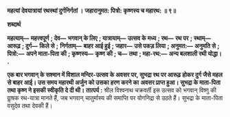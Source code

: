 **महत्यां देवयात्रायां रथस्थां दुर्गनिर्गतां ।** **जहारानुमत: पित्रो: कृष्णस्य च महारथ: ॥ ९॥** 

**शब्दार्थ** 

**महत्याम्—** **महत्त्वपूर्ण** **; देव—** **भगवान् के लिए** **; यात्रायाम्—** **उत्सव के मध्य** **; रथ—** **रथ पर** **; स्थाम्—** **आरूढ़** **; दुर्ग—** **किले से** **;** **निर्गताम्—** **बाहर आई हुई** **; जहार—** **उसे पकड़ लिया** **; अनुमत:—** **अनुमति से** **; पित्रो:—** **अपने माता-पिता की** **; कृष्णस्य—** **कृष्ण** **की** **; च—** **तथा** **; महा-रथ:—** **अन्य बलशाली रथी योद्धा।** **.** 

**एक बार भगवान् के सश्मान में विशाल मन्दिर-उत्सव के अवसर पर, सुभद्रा रथ पर आरूढ़** **होकर दुर्ग जैसे महल से बाहर आई। उस समय महारथी अर्जुन को उसका हरण करने का** **अवसर प्राप्त हुआ। सुभद्रा के माता-पिता तथा कृष्ण ने इसकी स्वीकृति दे दी थी।** **तात्पर्य :** श्रील विश्वनाथ चक्रवर्ती इस उत्सव को भगवान् विष्णु की वाॢषक रथ-यात्रा मानते हैं, जब भगवान् चातुर्मास्य की समाप्ति पर योगनिद्रा से उठते हैं। सुभद्रा के माता-पिता वसुदेव तथा देवकी हैं।  